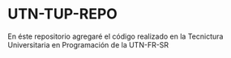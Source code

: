 # UTN-TUP-REPO
En éste repositorio agregaré el código realizado en la Tecnictura Universitaria en Programación de la UTN-FR-SR
